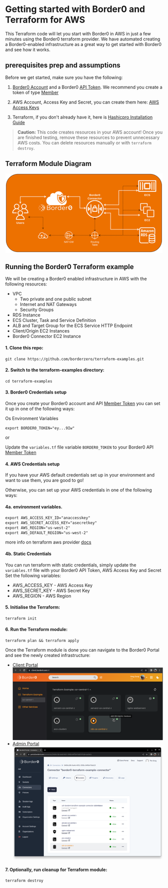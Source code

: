 # Getting started with Border0 and Terraform for AWS
This Terraform code will let you start with Border0 in AWS in just a few minutes using the Border0 terraform provider. 
We have automated creating a Border0-enabled infrastructure as a great way to get started with Border0 and see how it works.

## prerequisites prep and assumptions
Before we get started, make sure you have the following:

1. [Border0 Account](https://docs.border0.com/docs/signup) and a Border0 [API Token](https://docs.border0.com/docs/creating-access-token). We recommend you create a token of type [Member](https://portal.border0.com/organizations/current?tab=new_token)

2. AWS Account, Access Key and Secret, you can create them here: [AWS Access Keys](https://console.aws.amazon.com/iam/home?#/security_credentials)

3. Terraform, if you don't already have it, here is [Hashicpro Installation Guide](https://learn.hashicorp.com/tutorials/terraform/install-cli)

> **Caution:** This code creates resources in your AWS account! Once you are finished testing, remove these resources to prevent unnecessary AWS costs. You can delete resources manually or with `terraform destroy`.

## Terraform Module Diagram
![Terraform Module Diagram](diagram.png)
## Running the Border0 Terraform example
We will be creating a Border0 enabled infrastructure in AWS with the following resources:
- VPC
    - Two private and one public subnet
    - Internet and NAT Gateways
    - Security Groups
- RDS Instance
- ECS Cluster, Task and Service Definition
- ALB and Target Group for the ECS Service HTTP Endpoint
- Client/Origin EC2 Instances
- Border0 Connector EC2 Instance


#### 1. Clone this repo:
```
git clone https://github.com/borderzero/terraform-examples.git
```

#### 2. Switch to the terraform-examples directory:
```
cd terraform-examples
```
#### 3. Border0 Credentials setup
Once you create your Border0 account and API [Member Token](https://portal.border0.com/organizations/current?tab=new_token) you can set it up in one of the following ways:

Os Environment Variables
```
export BORDER0_TOKEN="ey...9Iw"
```
or 

Update the ``variables.tf`` file variable ``BORDER0_TOKEN`` to your Border0 API [Member Token](https://portal.border0.com/organizations/current?tab=new_token)

#### 4. AWS Credentials setup

If you have your AWS default credentials set up in your environment and want to use them, you are good to go! 

Otherwise, you can set up your AWS credentials in one of the following ways:

#### 4a. environment variables.
```
export AWS_ACCESS_KEY_ID="anaccesskey"
export AWS_SECRET_ACCESS_KEY="asecretkey"
export AWS_REGION="us-west-2"
export AWS_DEFAULT_REGION="us-west-2"
```

more info on terraform aws provider [docs](https://registry.terraform.io/providers/hashicorp/aws/latest/docs)

#### 4b. Static Credentials
You can run terraform with static credentials, simply update the ``variables.tf`` file with your Border0 API Token, AWS Access Key and Secret
<br>Set the following variables:
- AWS_ACCESS_KEY - AWS Access Key
- AWS_SECRET_KEY - AWS Secret Key
- AWS_REGION - AWS Region


#### 5. Initialise the Terraform:
```
terraform init
```
#### 6. Run the Terraform module:
```
terraform plan && terraform apply
```
Once the Terraform module is done you can navigate to the Border0 Portal and see the newly created infrastructure:
- [Client Portal](https://client.border0.com/#/login)
[![Client Portal](client-portal.png)](https://client.border0.com)
- [Admin Portal](https://portal.border0.com/mysockets)
[![Admin Portal](admin-portal.png)](https://portal.border0.com)

#### 7. Optionally, run cleanup for Terraform module:
```
terraform destroy
```
